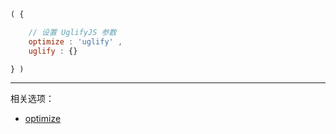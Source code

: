 ```js
( {

    // 设置 UglifyJS 参数
    optimize : 'uglify' ,
    uglify : {}

} )
```

---

相关选项：

- [optimize](./optimize.md)
